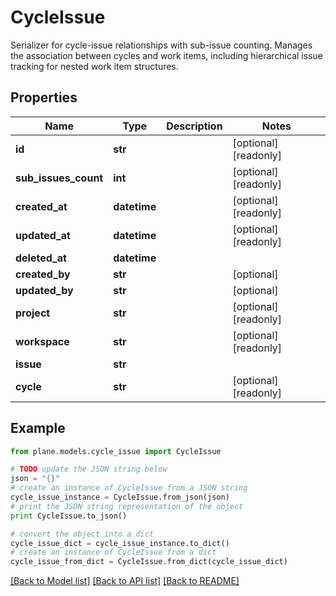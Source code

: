 # CycleIssue

Serializer for cycle-issue relationships with sub-issue counting.  Manages the association between cycles and work items, including hierarchical issue tracking for nested work item structures.

## Properties
Name | Type | Description | Notes
------------ | ------------- | ------------- | -------------
**id** | **str** |  | [optional] [readonly] 
**sub_issues_count** | **int** |  | [optional] [readonly] 
**created_at** | **datetime** |  | [optional] [readonly] 
**updated_at** | **datetime** |  | [optional] [readonly] 
**deleted_at** | **datetime** |  | 
**created_by** | **str** |  | [optional] 
**updated_by** | **str** |  | [optional] 
**project** | **str** |  | [optional] [readonly] 
**workspace** | **str** |  | [optional] [readonly] 
**issue** | **str** |  | 
**cycle** | **str** |  | [optional] [readonly] 

## Example

```python
from plane.models.cycle_issue import CycleIssue

# TODO update the JSON string below
json = "{}"
# create an instance of CycleIssue from a JSON string
cycle_issue_instance = CycleIssue.from_json(json)
# print the JSON string representation of the object
print CycleIssue.to_json()

# convert the object into a dict
cycle_issue_dict = cycle_issue_instance.to_dict()
# create an instance of CycleIssue from a dict
cycle_issue_from_dict = CycleIssue.from_dict(cycle_issue_dict)
```
[[Back to Model list]](../README.md#documentation-for-models) [[Back to API list]](../README.md#documentation-for-api-endpoints) [[Back to README]](../README.md)


